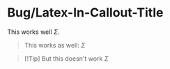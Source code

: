 # Bug/Latex-In-Callout-Title

This works well $\Sigma$.

> This works as well: $\Sigma$

> [!Tip] But this doesn't work $\Sigma$
